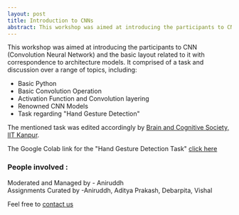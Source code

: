 ```yaml
---
layout: post
title: Introduction to CNNs
abstract: This workshop was aimed at introducing the participants to CNN (Convolution Neural Network) and the basic layout related to it with correspondence to architecture models.
---
```

This workshop was aimed at introducing the participants to CNN (Convolution Neural Network) and the basic layout related to it with correspondence to architecture models. It comprised of a task and discussion over a range of topics, including:
* Basic Python
* Basic Convolution Operation
* Activation Function and Convolution layering
* Renowned CNN Models 
* Task regarding "Hand Gesture Detection"

 The mentioned task was edited accordingly by [Brain and Cognitive Society, IIT Kanpur](https://bcs-iitk.github.io/).


 The Google Colab  link for the "Hand Gesture Detection Task" [click here](https://colab.research.google.com/drive/1jAw7GHKLRGfK98kjQBr8XUQ7ItHClvDw?usp=sharing)

 





### People involved :
Moderated and Managed by - Aniruddh <br>
Assignments Curated by -Aniruddh, Aditya Prakash, Debarpita, Vishal<br>

Feel free to [contact us](https://bcs-iitk.github.io/people)

